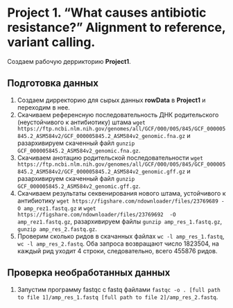 # Project 1. “What causes antibiotic resistance?” Alignment to reference, variant calling.
Создаем рабочую деррикторию **Project1**.

## Подготовка данных
1. Создаем дирректорию для сырых данных **rowData** в **Project1** и переходим в нее.
2. Скачиваем референсную последовательность ДНК родительского (неустойчивого к антибиотику) штама `wget https://ftp.ncbi.nlm.nih.gov/genomes/all/GCF/000/005/845/GCF_000005845.2_ASM584v2/GCF_000005845.2_ASM584v2_genomic.fna.gz` и разархивируем скаченный файл `gunzip GCF_000005845.2_ASM584v2_genomic.fna.gz`.
3. Скачиваем анотацию родительской последовательности `wget https://ftp.ncbi.nlm.nih.gov/genomes/all/GCF/000/005/845/GCF_000005845.2_ASM584v2/GCF_000005845.2_ASM584v2_genomic.gff.gz` и разархивируем скаченный файл `gunzip GCF_000005845.2_ASM584v2_genomic.gff.gz`.
4. Скачиваем результаты секвенирования нового штама, устойчивого к антибиотику `wget https://figshare.com/ndownloader/files/23769689 -O amp_rez1.fastq.gz` и `wget https://figshare.com/ndownloader/files/23769692  -O amp_rez1.fastq.gz`, разархивируем файлы `gunzip amp_res_1.fastq.gz`, `gunzip amp_res_2.fastq.gz`.
5. Проверим сколько ридов в скачанных файлах `wc -l amp_res_1.fastq`, `wc -l amp_res_2.fastq`. Оба запроса возвращают число 1823504, на каждый рид уходит 4 строки, следовательно, всего 455876 ридов.

## Проверка необработанных данных
1. Запустим программу fastqc с fastq файлами `fastqc -o . [full path to file 1]/amp_res_1.fastq [full path to file 2]/amp_res_2.fastq`.
